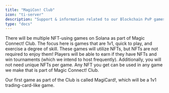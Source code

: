 ```yaml
---
title: "MagiCon! Club"
icon: "ti-server"
description: "Support & information related to our Blockchain PvP games."
type: "docs"
---
```


There will be multiple NFT-using games on Solana as part of Magic Connect! Club. The focus here is games that are 1v1, quick to play, and exercise a degree of skill. These games will utilize NFTs, but NFTs are not required to enjoy them! Players will be able to earn if they have NFTs and win tournaments (which we intend to host frequently). Additionally, you will not need unique NFTs per game. Any NFT you get can be used in any game we make that is part of Magic Connect! Club.

Our first game as part of the Club is called MagiCard!, which will be a 1v1 trading-card-like game.